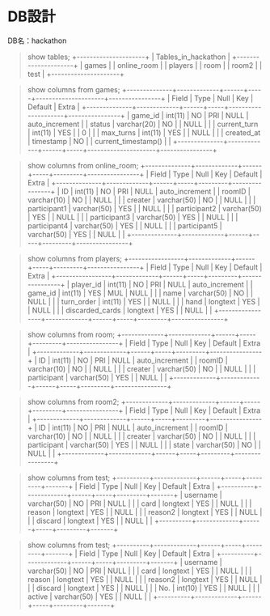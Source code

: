 # DB設計
DB名：hackathon

> show tables;
+---------------------+
| Tables_in_hackathon |
+---------------------+
| games               |
| online_room         |
| players             |
| room                |
| room2               |
| test                |
+---------------------+


> show columns from games;
+--------------+-------------+------+-----+---------------------+----------------+
| Field        | Type        | Null | Key | Default             | Extra          |
+--------------+-------------+------+-----+---------------------+----------------+
| game_id      | int(11)     | NO   | PRI | NULL                | auto_increment |
| status       | varchar(20) | NO   |     | NULL                |                |
| current_turn | int(11)     | YES  |     | 0                   |                |
| max_turns    | int(11)     | YES  |     | NULL                |                |
| created_at   | timestamp   | NO   |     | current_timestamp() |                |
+--------------+-------------+------+-----+---------------------+----------------+

> show columns from online_room;
+--------------+-------------+------+-----+---------+----------------+
| Field        | Type        | Null | Key | Default | Extra          |
+--------------+-------------+------+-----+---------+----------------+
| ID           | int(11)     | NO   | PRI | NULL    | auto_increment |
| roomID       | varchar(10) | NO   |     | NULL    |                |
| creater      | varchar(50) | NO   |     | NULL    |                |
| participant1 | varchar(50) | YES  |     | NULL    |                |
| participant2 | varchar(50) | YES  |     | NULL    |                |
| participant3 | varchar(50) | YES  |     | NULL    |                |
| participant4 | varchar(50) | YES  |     | NULL    |                |
| participant5 | varchar(50) | YES  |     | NULL    |                |
+--------------+-------------+------+-----+---------+----------------+

> show columns from players;
+-----------------+-------------+------+-----+---------+----------------+
| Field           | Type        | Null | Key | Default | Extra          |
+-----------------+-------------+------+-----+---------+----------------+
| player_id       | int(11)     | NO   | PRI | NULL    | auto_increment |
| game_id         | int(11)     | YES  | MUL | NULL    |                |
| name            | varchar(50) | NO   |     | NULL    |                |
| turn_order      | int(11)     | YES  |     | NULL    |                |
| hand            | longtext    | YES  |     | NULL    |                |
| discarded_cards | longtext    | YES  |     | NULL    |                |
+-----------------+-------------+------+-----+---------+----------------+

> show columns from room;
+-------------+-------------+------+-----+---------+----------------+
| Field       | Type        | Null | Key | Default | Extra          |
+-------------+-------------+------+-----+---------+----------------+
| ID          | int(11)     | NO   | PRI | NULL    | auto_increment |
| roomID      | varchar(10) | NO   |     | NULL    |                |
| creater     | varchar(50) | NO   |     | NULL    |                |
| participant | varchar(50) | YES  |     | NULL    |                |
+-------------+-------------+------+-----+---------+----------------+

> show columns from room2;
+-------------+-------------+------+-----+---------+----------------+
| Field       | Type        | Null | Key | Default | Extra          |
+-------------+-------------+------+-----+---------+----------------+
| ID          | int(11)     | NO   | PRI | NULL    | auto_increment |
| roomID      | varchar(10) | NO   |     | NULL    |                |
| creater     | varchar(50) | NO   |     | NULL    |                |
| participant | varchar(50) | YES  |     | NULL    |                |
| state       | varchar(50) | NO   |     | NULL    |                |
+-------------+-------------+------+-----+---------+----------------+

> show columns from test;
+----------+-------------+------+-----+---------+-------+
| Field    | Type        | Null | Key | Default | Extra |
+----------+-------------+------+-----+---------+-------+
| username | varchar(50) | NO   | PRI | NULL    |       |
| card     | longtext    | YES  |     | NULL    |       |
| reason   | longtext    | YES  |     | NULL    |       |
| reason2  | longtext    | YES  |     | NULL    |       |
| discard  | longtext    | YES  |     | NULL    |       |
+----------+-------------+------+-----+---------+-------+

> show columns from test;
+----------+-------------+------+-----+---------+-------+
| Field    | Type        | Null | Key | Default | Extra |
+----------+-------------+------+-----+---------+-------+
| username | varchar(50) | NO   | PRI | NULL    |       |
| card     | longtext    | YES  |     | NULL    |       |
| reason   | longtext    | YES  |     | NULL    |       |
| reason2  | longtext    | YES  |     | NULL    |       |
| discard  | longtext    | YES  |     | NULL    |       |
| No.  | int(10)    | YES  |     | NULL    |       |
| active  | varchar(50)    | YES  |     | NULL    |       |
+----------+-------------+------+-----+---------+-------+